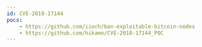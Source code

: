 ```yaml
---
id: CVE-2018-17144
pocs:
    - https://github.com/iioch/ban-exploitable-bitcoin-nodes
    - https://github.com/hikame/CVE-2018-17144_POC
---
```

